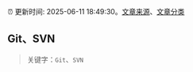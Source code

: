 :alarm_clock: 更新时间: 2025-06-11 18:49:30。[文章来源](/README.md)、[文章分类](/TAGS.md)

## Git、SVN


> 关键字：`Git`、`SVN`



